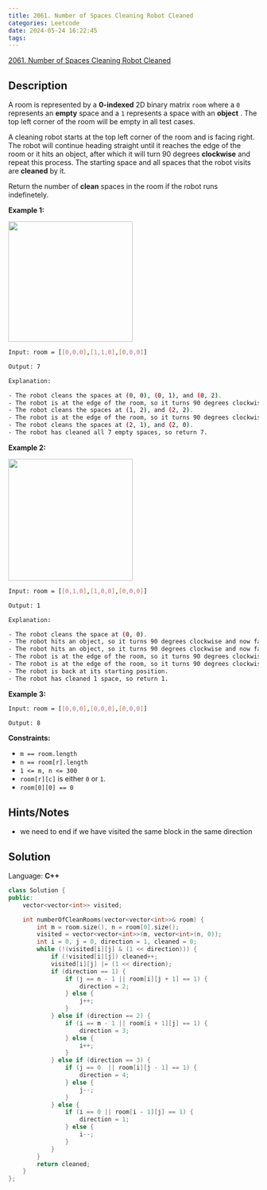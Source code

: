 ```yaml
---
title: 2061. Number of Spaces Cleaning Robot Cleaned
categories: Leetcode
date: 2024-05-24 16:22:45
tags:
---
```


[2061. Number of Spaces Cleaning Robot Cleaned](https://leetcode.com/problems/number-of-spaces-cleaning-robot-cleaned/description/?envType=weekly-question&envId=2024-05-15)

## Description

A room is represented by a **0-indexed**  2D binary matrix `room` where a `0` represents an **empty**  space and a `1` represents a space with an **object** . The top left corner of the room will be empty in all test cases.

A cleaning robot starts at the top left corner of the room and is facing right. The robot will continue heading straight until it reaches the edge of the room or it hits an object, after which it will turn 90 degrees **clockwise**  and repeat this process. The starting space and all spaces that the robot visits are **cleaned**  by it.

Return the number of **clean**  spaces in the room if the robot runs indefinetely.

**Example 1:**

<img src="https://assets.leetcode.com/uploads/2021/11/01/image-20211101204703-1.png" style="width: 250px; height: 242px;">

```bash
Input: room = [[0,0,0],[1,1,0],[0,0,0]]

Output: 7

Explanation:

- ​​​​​​​The robot cleans the spaces at (0, 0), (0, 1), and (0, 2).
- The robot is at the edge of the room, so it turns 90 degrees clockwise and now faces down.
- The robot cleans the spaces at (1, 2), and (2, 2).
- The robot is at the edge of the room, so it turns 90 degrees clockwise and now faces left.
- The robot cleans the spaces at (2, 1), and (2, 0).
- The robot has cleaned all 7 empty spaces, so return 7.
```

**Example 2:**

<img src="https://assets.leetcode.com/uploads/2021/11/01/image-20211101204736-2.png" style="width: 250px; height: 245px;">

```bash
Input: room = [[0,1,0],[1,0,0],[0,0,0]]

Output: 1

Explanation:

- The robot cleans the space at (0, 0).
- The robot hits an object, so it turns 90 degrees clockwise and now faces down.
- The robot hits an object, so it turns 90 degrees clockwise and now faces left.
- The robot is at the edge of the room, so it turns 90 degrees clockwise and now faces up.
- The robot is at the edge of the room, so it turns 90 degrees clockwise and now faces right.
- The robot is back at its starting position.
- The robot has cleaned 1 space, so return 1.
```

**Example 3:**

```bash
Input: room = [[0,0,0],[0,0,0],[0,0,0]]

Output: 8​​​​​​​
```

**Constraints:**

- `m == room.length`
- `n == room[r].length`
- `1 <= m, n <= 300`
- `room[r][c]` is either `0` or `1`.
- `room[0][0] == 0`

## Hints/Notes

- we need to end if we have visited the same block in the same direction

## Solution

Language: **C++**

```C++
class Solution {
public:
    vector<vector<int>> visited;

    int numberOfCleanRooms(vector<vector<int>>& room) {
        int m = room.size(), n = room[0].size();
        visited = vector<vector<int>>(m, vector<int>(n, 0));
        int i = 0, j = 0, direction = 1, cleaned = 0;
        while (!(visited[i][j] & (1 << direction))) {
            if (!visited[i][j]) cleaned++;
            visited[i][j] |= (1 << direction);
            if (direction == 1) {
                if (j == n - 1 || room[i][j + 1] == 1) {
                    direction = 2;
                } else {
                    j++;
                }
            } else if (direction == 2) {
                if (i == m - 1 || room[i + 1][j] == 1) {
                    direction = 3;
                } else {
                    i++;
                }
            } else if (direction == 3) {
                if (j == 0  || room[i][j - 1] == 1) {
                    direction = 4;
                } else {
                    j--;
                }
            } else {
                if (i == 0 || room[i - 1][j] == 1) {
                    direction = 1;
                } else {
                    i--;
                }
            }
        }
        return cleaned;
    }
};
```
